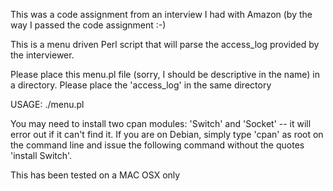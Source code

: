 This was a code assignment from an interview I had with Amazon (by the way I passed the code assignment :-)

This is a menu driven Perl script that will parse the access_log provided by the interviewer.

Please place this menu.pl file (sorry, I should be descriptive in the name) in a directory.
Please place the 'access_log' in the same directory

USAGE:
./menu.pl

You may need to install two cpan modules: 'Switch' and 'Socket' -- it will error out if it can't find it.
If you are on Debian, simply type 'cpan' as root on the command line and issue the following command
without the quotes 'install Switch'.


This has been tested on a MAC OSX only




